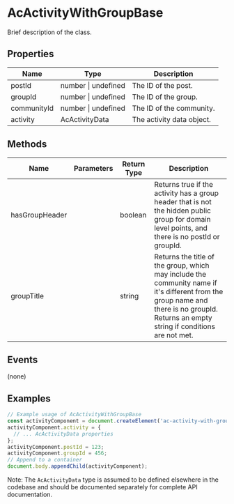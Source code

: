 # AcActivityWithGroupBase

Brief description of the class.

## Properties

| Name        | Type             | Description               |
|-------------|------------------|---------------------------|
| postId      | number \| undefined | The ID of the post.        |
| groupId     | number \| undefined | The ID of the group.       |
| communityId | number \| undefined | The ID of the community.   |
| activity    | AcActivityData   | The activity data object. |

## Methods

| Name            | Parameters | Return Type | Description                 |
|-----------------|------------|-------------|-----------------------------|
| hasGroupHeader  |            | boolean     | Returns true if the activity has a group header that is not the hidden public group for domain level points, and there is no postId or groupId. |
| groupTitle      |            | string      | Returns the title of the group, which may include the community name if it's different from the group name and there is no groupId. Returns an empty string if conditions are not met. |

## Events

(none)

## Examples

```typescript
// Example usage of AcActivityWithGroupBase
const activityComponent = document.createElement('ac-activity-with-group-base');
activityComponent.activity = {
  // ... AcActivityData properties
};
activityComponent.postId = 123;
activityComponent.groupId = 456;
// Append to a container
document.body.appendChild(activityComponent);
```

Note: The `AcActivityData` type is assumed to be defined elsewhere in the codebase and should be documented separately for complete API documentation.
